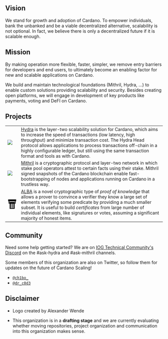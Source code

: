 ## Vision

We stand for growth and adoption of Cardano. To empower individuals, bank the
unbanked and be a viable decentralized alternative, scalability is not optional.
In fact, we believe there is only a decentralized future if it is scalable
enough.

## Mission

By making operation more flexible, faster, simpler, we remove entry barriers for
developers and end users, to ultimately become an enabling factor for new and
scalable applications on Cardano.

We build and maintain technological foundations (Mithril, Hydra, …) to enable
custom solutions providing scalability and security. Besides creating open
platforms, we will engage in development of key products like payments, voting
and DeFI on Cardano.

## Projects

<table>
  <tr>
     <td>
         <img width="100" src="https://raw.githubusercontent.com/cardano-scaling/hydra/master/docs/static/img/hydra.png" />
     </td>
     <td>
         <a href="https://github.com/cardano-scaling/hydra">Hydra</a> is the
         layer-two scalability solution for Cardano, which aims to increase the speed
         of transactions (low latency, high throughput) and minimize transaction
         cost. The Hydra Head protocol allows applications to process transactions
         off-chain in a highly configurable ledger, but still using the same
         transaction format and tools as with Cardano.
     </td>
  </tr>
  <tr>
     <td>
         <img width="100" src="https://raw.githubusercontent.com/cardano-scaling/mithril/main/docs/website/static/img/logo.png" />
     </td>
     <td>
         <a href="https://github.com/cardano-scaling/mithril">Mithril</a> is
         a cryptographic protocol and layer-two network in which stake pool
         operators attest to certain facts using their stake. Mithril signed
         snapshots of the Cardano blockchain enable fast-bootstrapping of nodes
         and applications running on Cardano in a trustless way.
     </td>
  </tr>
  <tr>
     <td>
         <img width="100" src="https://raw.githubusercontent.com/cardano-scaling/alba/main/docs/src/logo.svg" />
     </td>
     <td>
         <a href="https://github.com/cardano-scaling/alba">ALBA</a> is
         a novel cryptographic type of <em>proof of knowledge</em> that allows a prover to convince a verifier
         they know a large set of elements verifying some predicate by providing a much smaller subset. It is 
         useful to build <em>certificates</em> from large number of individual elements, like signatures or votes, 
         assuming a significant majority of honest items.
     </td>
  </tr>
</table>

## Community

Need some help getting started? We are on [IOG Technical Community's Discord](https://discord.gg/Qq5vNTg9PT) on the #ask-hydra and #ask-mithril channels.

Some members of this organization are also on Twitter, so follow them for updates on the future of Cardano Scaling!

- [`@ch1bo_`](https://twitter.com/ch1bo_)
- [`@dr_c0d3`](https://twitter.com/dr_c0d3)

## Disclaimer

- Logo created by Alexander Wende

- This organization is in a **drafting stage** and we are currently evaluating whether moving repositories, project organization and communication into this organization makes sense.

